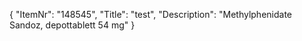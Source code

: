 {
  "ItemNr": "148545",
  "Title": "test",
  "Description": "Methylphenidate Sandoz, depottablett 54 mg"
}